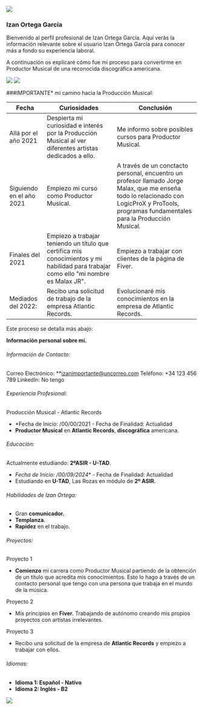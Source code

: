 ![](https://static.vecteezy.com/system/resources/previews/001/311/225/original/abstract-blue-horizontal-polygon-banner-free-vector.jpg)

### Izan Ortega García

Bienvenido al perfil profesional de Izan Ortega García. Aquí verás la información relevante sobre el usuario Izan Ortega García para conocer más a fondo su experiencia laboral.

A continuación os explicaré cómo fue mi proceso para convertirme en Productor Musical de una reconocida discográfica americana.

![](https://img.shields.io/github/stars/pandao/editor.md.svg) ![](https://img.shields.io/github/forks/pandao/editor.md.svg) 

###IMPORTANTE* mi camino hacia la Producción Musical:

|Fecha|Curiosidades|Conclusión|
| --------| --------| --------|
| Allá por el año 2021| Despierta mi curiosidad e interés por la Producción Musical al ver diferentes artistas dedicados a ello.|Me informo sobre posibles cursos para Productor Musical.|
|Siguiendo en el año 2021|Empiezo mi curso como Productor Musical.|A través de un conctacto personal, encuentro un profesor llamado Jorge Malax, que me enseña todo lo relacionado con LogicProX y ProTools, programas fundamentales para la Producción Musical.|
|Finales del 2021|Empiezo a trabajar teniendo un título que certifica mis conocimientos y mi habilidad para trabajar como ello "mi nombre es Malax JR".|Empiezo a trabajar con clientes de la página de Fiver.|
|Mediados del 2022:|Recibo una solicitud de trabajo de la empresa Atlantic Records.|Evolucionaré mis conocimientos en la empresa de Atlantic Records.|

Este proceso se detalla más abajo:

**Información personal sobre mí.**

###### _Información de Contacto:_
Correo Electrónico: **izanimportante@uncorreo.com
Teléfono: +34 123 456 789
LinkedIn: No tengo

###### _Experiencia Profesional:_
Producción Musical - Atlantic Records
- *Fecha de Inicio: /00/00/2021 - Fecha de Finalidad: Actualidad
- **Productor Musical** en **Atlantic Records**, **discográfica** americana.

###### _Educación:_
 Actualmente estudiando: **2ºASIR - U-TAD**.
- *Fecha de Inicio: /00/09/2024** - Fecha de Finalidad: Actualidad
- Estudiando en **U-TAD**, Las Rozas en módulo de **2º ASIR.**

###### _Habilidades de Izan Ortega:_
- Gran **comunicador.**
- **Templanza.**
- **Rapidez** en el trabajo.

###### _Proyectos:_
Proyecto 1
- **Comienzo** mi carrera como Productor Musical partiendo de la obtención de un título que acredita mis conocimientos. Esto lo hago a través de un contacto personal que tengo con una persona que trabaja en el mundo de la música.

Proyecto 2
- Mis principios en **Fiver.** Trabajando de autónomo creando mis propios proyectos con artistas irrelevantes. 

Proyecto 3
- Recibo una solicitud de la empresa de **Atlantic Records** y empiezo a trabajar con ellos.

###### _Idiomas:_
- **Idioma 1: Español - Nativo**
- **Idioma 2: Inglés - B2**

![](https://th.bing.com/th/id/OIP.Z0crTG-qliVieHWVLUrgQQHaEo?rs=1&pid=ImgDetMain)
